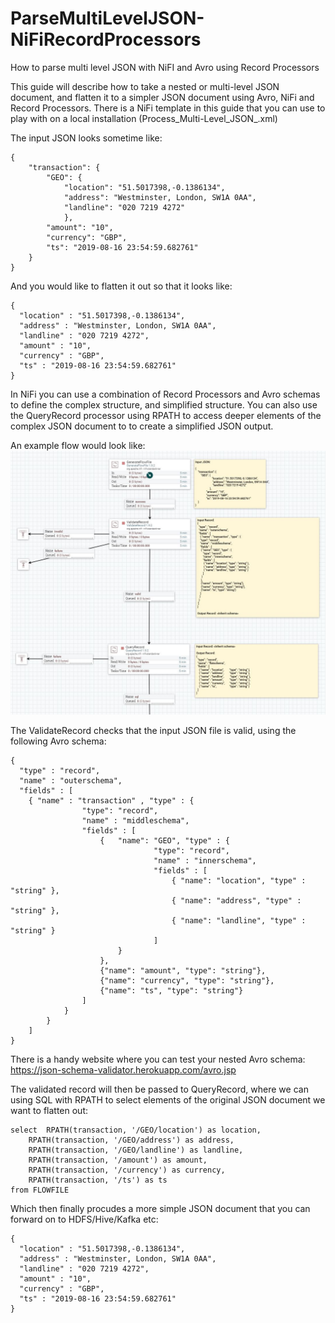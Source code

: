 # ParseMultiLevelJSON-NiFiRecordProcessors
How to parse multi level JSON with NiFI and Avro using Record Processors

This guide will describe how to take a nested or multi-level JSON document, and flatten it to a simpler JSON document using Avro, NiFi and Record Processors. There is a NiFi template in this guide that you can use to play with on a local installation (Process_Multi-Level_JSON_.xml)

The input JSON looks sometime like: 
```
{
    "transaction": {
        "GEO": {
			"location": "51.5017398,-0.1386134",
			"address": "Westminster, London, SW1A 0AA",
			"landline": "020 7219 4272"
			},
		"amount": "10",
		"currency": "GBP",
		"ts": "2019-08-16 23:54:59.682761"
	}
}
```

And you would like to flatten it out so that it looks like:
```
{
  "location" : "51.5017398,-0.1386134",
  "address" : "Westminster, London, SW1A 0AA",
  "landline" : "020 7219 4272",
  "amount" : "10",
  "currency" : "GBP",
  "ts" : "2019-08-16 23:54:59.682761"
}
```

In NiFi you can use a combination of Record Processors and Avro schemas to define the complex structure, and simplified structure. You can also use the QueryRecord processor using RPATH to access deeper elements of the complex JSON document to to create a simplified JSON output. 

An example flow would look like:
![alt text](https://github.com/willie-engelbrecht/ParseMultiLevelJSON-NiFiRecordProcessors/blob/master/images/FlowDesign.JPG "Sample NiFi Canvas")

The ValidateRecord checks that the input JSON file is valid, using the following Avro schema:
```
{   
  "type" : "record",   
  "name" : "outerschema",   
  "fields" : [ 
    { "name" : "transaction" , "type" : { 
				"type": "record",
				"name" : "middleschema",
				"fields" : [
					{	"name": "GEO", "type" : { 
								"type": "record",
								"name" : "innerschema",
								"fields" : [
									{ "name": "location", "type" : "string" },
									{ "name": "address", "type" : "string" },
									{ "name": "landline", "type" : "string" }
								]
						}
					},
					{"name": "amount", "type": "string"},
					{"name": "currency", "type": "string"},
					{"name": "ts", "type": "string"}							
				]
			}
		}	
	]
}
```

There is a handy website where you can test your nested Avro schema: https://json-schema-validator.herokuapp.com/avro.jsp

The validated record will then be passed to QueryRecord, where we can using SQL with RPATH to select elements of the original JSON document we want to flatten out:
```
select 	RPATH(transaction, '/GEO/location') as location,
	RPATH(transaction, '/GEO/address') as address,
	RPATH(transaction, '/GEO/landline') as landline,
	RPATH(transaction, '/amount') as amount, 
	RPATH(transaction, '/currency') as currency, 
	RPATH(transaction, '/ts') as ts
from FLOWFILE
```

Which then finally procudes a more simple JSON document that you can forward on to HDFS/Hive/Kafka etc:
```
{
  "location" : "51.5017398,-0.1386134",
  "address" : "Westminster, London, SW1A 0AA",
  "landline" : "020 7219 4272",
  "amount" : "10",
  "currency" : "GBP",
  "ts" : "2019-08-16 23:54:59.682761"
}
```
